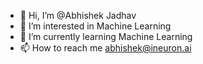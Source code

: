 - 👋 Hi, I’m @Abhishek Jadhav
- 👀 I’m interested in Machine Learning
- 🌱 I’m currently learning Machine Learning  
- 📫 How to reach me abhishek@ineuron.ai

<!---
abhishekineuron/abhishekineuron is a ✨ special ✨ repository because its `README.md` (this file) appears on your GitHub profile.
You can click the Preview link to take a look at your changes.
--->
